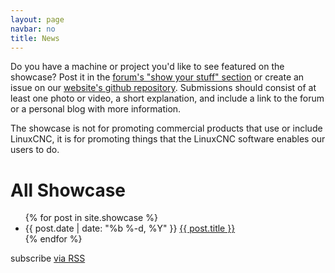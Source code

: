 ```yaml
---
layout: page
navbar: no
title: News
---
```


Do you have a machine or project you'd like to see featured on the showcase?
Post it in the [forum's "show your stuff" section][forum] or create an issue on
our [website's github repository][github].  Submissions should consist of at
least one photo or video, a short explanation, and include a link to the forum
or a personal blog with more information.

The showcase is not for promoting commercial products that use or include
LinuxCNC, it is for promoting things that the LinuxCNC software enables
our users to do.

 [github]: https://github.com/LinuxCNC/wlo/issues/new
 [forum]: https://forum.linuxcnc.org/forum/show-your-stuff

<div class="home">

  <h1>All Showcase</h1>

  <ul class="posts">
    {% for post in site.showcase %}
      <li>
        <span class="post-date">{{ post.date | date: "%b %-d, %Y" }}</span>
        <a class="post-link" href="{{ post.url | prepend: site.baseurl }}">{{ post.title }}</a>
      </li>
    {% endfor %}
  </ul>

  <p class="rss-subscribe">subscribe <a href="{{ "/showcase.xml" | prepend: site.baseurl }}">via RSS</a></p>

</div>
